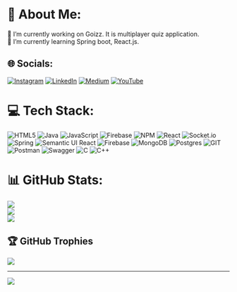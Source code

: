 # 💫 About Me:
🔭 I’m currently working on Goizz. It is multiplayer quiz application.<br>🌱 I’m currently learning Spring boot, React.js.


## 🌐 Socials:
[![Instagram](https://img.shields.io/badge/Instagram-%23E4405F.svg?logo=Instagram&logoColor=white)](https://instagram.com/huseynsharif) [![LinkedIn](https://img.shields.io/badge/LinkedIn-%230077B5.svg?logo=linkedin&logoColor=white)](https://linkedin.com/in/huseynsharif) [![Medium](https://img.shields.io/badge/Medium-12100E?logo=medium&logoColor=white)](https://medium.com/@huseynsharif) [![YouTube](https://img.shields.io/badge/YouTube-%23FF0000.svg?logo=YouTube&logoColor=white)](https://youtube.com/@UCBDL7Qh0HbPUmJgGYsg4Buw) 

# 💻 Tech Stack:
![HTML5](https://img.shields.io/badge/html5-%23E34F26.svg?style=for-the-badge&logo=html5&logoColor=white) ![Java](https://img.shields.io/badge/java-%23ED8B00.svg?style=for-the-badge&logo=openjdk&logoColor=white) ![JavaScript](https://img.shields.io/badge/javascript-%23323330.svg?style=for-the-badge&logo=javascript&logoColor=%23F7DF1E) ![Firebase](https://img.shields.io/badge/firebase-%23039BE5.svg?style=for-the-badge&logo=firebase) ![NPM](https://img.shields.io/badge/NPM-%23CB3837.svg?style=for-the-badge&logo=npm&logoColor=white) ![React](https://img.shields.io/badge/react-%2320232a.svg?style=for-the-badge&logo=react&logoColor=%2361DAFB) ![Socket.io](https://img.shields.io/badge/Socket.io-black?style=for-the-badge&logo=socket.io&badgeColor=010101) ![Spring](https://img.shields.io/badge/spring-%236DB33F.svg?style=for-the-badge&logo=spring&logoColor=white) ![Semantic UI React](https://img.shields.io/badge/Semantic%20UI%20React-%2335BDB2.svg?style=for-the-badge&logo=SemanticUIReact&logoColor=white) ![Firebase](https://img.shields.io/badge/Firebase-039BE5?style=for-the-badge&logo=Firebase&logoColor=white) ![MongoDB](https://img.shields.io/badge/MongoDB-%234ea94b.svg?style=for-the-badge&logo=mongodb&logoColor=white) ![Postgres](https://img.shields.io/badge/postgres-%23316192.svg?style=for-the-badge&logo=postgresql&logoColor=white) ![GIT](https://img.shields.io/badge/Git-fc6d26?style=for-the-badge&logo=git&logoColor=white) ![Postman](https://img.shields.io/badge/Postman-FF6C37?style=for-the-badge&logo=postman&logoColor=white) ![Swagger](https://img.shields.io/badge/-Swagger-%23Clojure?style=for-the-badge&logo=swagger&logoColor=white) ![C](https://img.shields.io/badge/c-%2300599C.svg?style=for-the-badge&logo=c&logoColor=white) ![C++](https://img.shields.io/badge/c++-%2300599C.svg?style=for-the-badge&logo=c%2B%2B&logoColor=white)
# 📊 GitHub Stats:
![](https://github-readme-stats.vercel.app/api?username=huseynsharif&theme=radical&hide_border=false&include_all_commits=false&count_private=false)<br/>
![](https://github-readme-streak-stats.herokuapp.com/?user=huseynsharif&theme=radical&hide_border=false)<br/>
![](https://github-readme-stats.vercel.app/api/top-langs/?username=huseynsharif&theme=radical&hide_border=false&include_all_commits=false&count_private=false&layout=compact)

## 🏆 GitHub Trophies
![](https://github-profile-trophy.vercel.app/?username=huseynsharif&theme=radical&no-frame=false&no-bg=true&margin-w=4)

---
[![](https://visitcount.itsvg.in/api?id=huseynsharif&icon=0&color=0)](https://visitcount.itsvg.in)

<!-- Proudly created with GPRM ( https://gprm.itsvg.in ) -->
